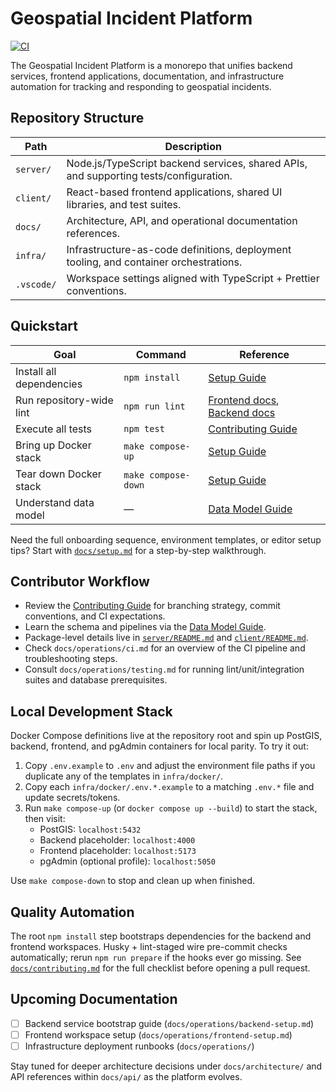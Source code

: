 # Geospatial Incident Platform

[![CI](https://github.com/OWNER/REPOSITORY/actions/workflows/ci.yml/badge.svg)](https://github.com/OWNER/REPOSITORY/actions/workflows/ci.yml)

The Geospatial Incident Platform is a monorepo that unifies backend services, frontend applications, documentation, and infrastructure automation for tracking and responding to geospatial incidents.

## Repository Structure

| Path       | Description                                                                           |
| ---------- | ------------------------------------------------------------------------------------- |
| `server/`  | Node.js/TypeScript backend services, shared APIs, and supporting tests/configuration. |
| `client/`  | React-based frontend applications, shared UI libraries, and test suites.              |
| `docs/`    | Architecture, API, and operational documentation references.                          |
| `infra/`   | Infrastructure-as-code definitions, deployment tooling, and container orchestrations. |
| `.vscode/` | Workspace settings aligned with TypeScript + Prettier conventions.                    |

## Quickstart

| Goal                     | Command             | Reference                                                               |
| ------------------------ | ------------------- | ----------------------------------------------------------------------- |
| Install all dependencies | `npm install`       | [Setup Guide](./docs/setup.md)                                          |
| Run repository-wide lint | `npm run lint`      | [Frontend docs](./client/README.md), [Backend docs](./server/README.md) |
| Execute all tests        | `npm test`          | [Contributing Guide](./docs/contributing.md)                            |
| Bring up Docker stack    | `make compose-up`   | [Setup Guide](./docs/setup.md)                                          |
| Tear down Docker stack   | `make compose-down` | [Setup Guide](./docs/setup.md)                                          |
| Understand data model    | —                   | [Data Model Guide](./docs/data-model/README.md)                         |

Need the full onboarding sequence, environment templates, or editor setup tips? Start with [`docs/setup.md`](./docs/setup.md) for a step-by-step walkthrough.

## Contributor Workflow

- Review the [Contributing Guide](./docs/contributing.md) for branching strategy, commit conventions, and CI expectations.
- Learn the schema and pipelines via the [Data Model Guide](./docs/data-model/README.md).
- Package-level details live in [`server/README.md`](./server/README.md) and [`client/README.md`](./client/README.md).
- Check `docs/operations/ci.md` for an overview of the CI pipeline and troubleshooting steps.
- Consult `docs/operations/testing.md` for running lint/unit/integration suites and database prerequisites.

## Local Development Stack

Docker Compose definitions live at the repository root and spin up PostGIS, backend, frontend, and pgAdmin containers for local parity. To try it out:

1. Copy `.env.example` to `.env` and adjust the environment file paths if you duplicate any of the templates in `infra/docker/`.
2. Copy each `infra/docker/.env.*.example` to a matching `.env.*` file and update secrets/tokens.
3. Run `make compose-up` (or `docker compose up --build`) to start the stack, then visit:
   - PostGIS: `localhost:5432`
   - Backend placeholder: `localhost:4000`
   - Frontend placeholder: `localhost:5173`
   - pgAdmin (optional profile): `localhost:5050`

Use `make compose-down` to stop and clean up when finished.

## Quality Automation

The root `npm install` step bootstraps dependencies for the backend and frontend workspaces. Husky + lint-staged wire pre-commit checks automatically; rerun `npm run prepare` if the hooks ever go missing. See [`docs/contributing.md`](./docs/contributing.md) for the full checklist before opening a pull request.

## Upcoming Documentation

- [ ] Backend service bootstrap guide (`docs/operations/backend-setup.md`)
- [ ] Frontend workspace setup (`docs/operations/frontend-setup.md`)
- [ ] Infrastructure deployment runbooks (`docs/operations/`)

Stay tuned for deeper architecture decisions under `docs/architecture/` and API references within `docs/api/` as the platform evolves.

